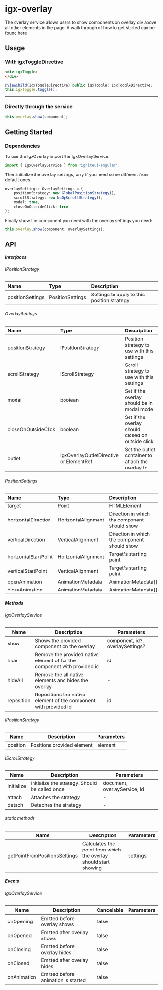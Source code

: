 # igx-overlay

The overlay service allows users to show components on overlay div above all other elements in the page.
A walk through of how to get started can be found [here](https://www.infragistics.com/products/ignite-ui-angular/angular/components/overlay_main.html)

## Usage

### With igxToggleDirective

```html
<div igxToggle>
</div>
```
```typescript
@ViewChild(IgxToggleDirective) public igxToggle: IgxToggleDirective;
this.igxToggle.toggle();
```
----

### Directly through the service

```typescript
this.overlay.show(component);
```

## Getting Started

### Dependencies

To use the IgxOverlay import the IgxOverlayService:

```typescript
import { IgxOverlayService } from "igniteui-angular";
```

Then initialize the overlay settings, only if you need some different from default ones.

```typescript
overlaySettings: OverlaySettings = {
    positionStrategy: new GlobalPositionStrategy(),
    scrollStrategy: new NoOpScrollStrategy(),
    modal: true,
    closeOnOutsideClick: true
};
```

Finally show the component you need with the overlay settings you need:
```typescript
this.overlay.show(component, overlaySettings);
```


## API

##### Interfaces

###### IPositionStrategy

| Name | Type | Description |
| :--- | :--- | :---------- |
| positionSettings | PositionSettings | Settings to apply to this position strategy |

###### OverlaySettings

| Name | Type | Description |
| :--- | :--- | :---------- |
| positionStrategy    | IPositionStrategy                       | Position strategy to use with this settings         | 
| scrollStrategy      | IScrollStrategy                         | Scroll strategy to use with this settings           |
| modal               | boolean                                 | Set if the overlay should be in modal mode          |
| closeOnOutsideClick | boolean                                 | Set if the overlay should closed on outside click   |
| outlet              | IgxOverlayOutletDirective or ElementRef | Set the outlet container to attach the overlay to   |

###### PositionSettings

| Name | Type | Description |
| :--- | :--- | :---------- |
|target              | Point | HTMLElement                     | Attaching target for the component to show          |
|horizontalDirection | HorizontalAlignment                     | Direction in which the component should show        |
|verticalDirection   | VerticalAlignment                       | Direction in which the component should show        |
|horizontalStartPoint| HorizontalAlignment                     | Target's starting point                             |
|verticalStartPoint  | VerticalAlignment                       | Target's starting point                             |
|openAnimation       | AnimationMetadata | AnimationMetadata[] | Animation applied while overlay opens               |
|closeAnimation      | AnimationMetadata | AnimationMetadata[] | Animation applied while overlay closes              |


##### Methods

###### IgxOverlayService

| Name            | Description                                                                     | Parameters |
|-----------------|---------------------------------------------------------------------------------|------------|
|show             | Shows the provided component on the overlay                                     |component, id?, overlaySettings?|
|hide             | Remove the provided native element of for the component with provided id        |id          |
|hideAll          | Remove the all native elements and hides the overlay                            |-           |
|reposition       | Repositions the native element of the component with provided id                |id          |

###### IPositionStrategy

| Name            | Description                                                                     | Parameters |
|-----------------|---------------------------------------------------------------------------------|------------|
|position         | Positions provided element                                                      |element     |

###### IScrollStrategy

| Name            | Description                                                                     | Parameters |
|-----------------|---------------------------------------------------------------------------------|------------|
|initialize       | Initialize the strategy. Should be called once                                  |document, overlayService, id|
|attach           | Attaches the strategy                                                           |-           |
|detach           | Detaches the strategy                                                           |-           |

###### static methods

| Name            | Description                                                                     | Parameters |
|-----------------|---------------------------------------------------------------------------------|------------|
|getPointFromPositionsSettings| Calculates the point from which the overlay should start showing    |settings    |


##### Events

###### IgxOverlayService
| Name        | Description                         | Cancelable | Parameters |
|-------------|-------------------------------------|------------|------------|
|onOpening    | Emitted before overlay shows        | false      |            |
|onOpened     | Emitted after overlay shows         | false      |            |
|onClosing    | Emitted before overlay hides        | false      |            |
|onClosed     | Emitted after overlay hides         | false      |            |
|onAnimation  | Emitted before animation is started | false      |            |
